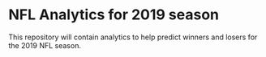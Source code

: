 # NFL Analytics for 2019 season

This repository will contain analytics to help predict winners and losers for the 2019 NFL season.

